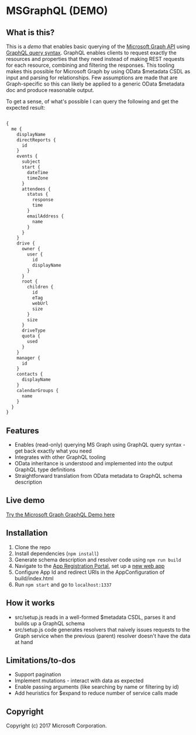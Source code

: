 # MSGraphQL (DEMO)
## What is this?
This is a *demo* that enables basic querying of the [Microsoft Graph API](https://developer.microsoft.com/en-us/graph/) using [GraphQL query syntax](http://graphql.org/learn/queries/). GraphQL enables clients to request exactly the resources and properties that they need instead of making REST requests for each resource, combining and filtering the responses. This tooling makes this possible for Microsoft Graph by using OData $metadata CSDL as input and parsing for relationships. Few assumptions are made that are Graph-specific so this can likely be applied to a generic OData $metadata doc and produce reasonable output.

To get a sense, of what's possible I can query the following and get the expected result:
```graphql

{
  me {
    displayName
    directReports {
      id
    }
    events {
      subject
      start {
        dateTime
        timeZone
      }
      attendees {
        status {
          response
          time
        }
        emailAddress {
          name
        }
      }
    }
    drive {
      owner {
        user {
          id
          displayName
        }
      }
      root {
        children {
          id
          eTag
          webUrl
          size
        }
        size
      }
      driveType
      quota {
        used
      }
    }
    manager {
      id
    }
    contacts {
      displayName
    }
    calendarGroups {
      name
    }
  }
}
```

## Features
* Enables (read-only) querying MS Graph using GraphQL query syntax - get back exactly what you need
* Integrates with other GraphQL tooling
* OData inheritance is understood and implemented into the output GraphQL type definitions
* Straightforward translation from OData metadata to GraphQL schema description

## Live demo
[Try the Microsoft Graph GraphQL Demo here](https://msgraphql-demo.azurewebsites.net/)

## Installation
1. Clone the repo
2. Install dependencies (`npm install`)
3. Generate schema description and resolver code using `npm run build`
4. Navigate to the [App Registration Portal](https://apps.dev.microsoft.com/), set up a [new web app](https://docs.microsoft.com/en-us/azure/active-directory/develop/active-directory-v2-app-registration)
5. Configure App Id and redirect URIs in the AppConfiguration of build/index.html
6. Run `npm start` and go to `localhost:1337`

## How it works
* src/setup.js reads in a well-formed $metadata CSDL, parses it and builds up a GraphQL schema
* src/setup.js code generates resolvers that naively issues requests to the Graph service when the previous (parent) resolver doesn't have the data at hand

## Limitations/to-dos
* Support pagination
* Implement mutations - interact with data as expected
* Enable passing arguments (like searching by name or filtering by id)
* Add heuristics for $expand to reduce number of service calls made

## Copyright
 Copyright (c) 2017 Microsoft Corporation.
